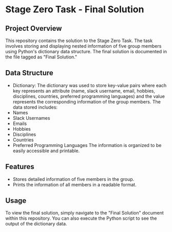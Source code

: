 # Stage Zero Task - Final Solution
## Project Overview 
This repository contains the solution to the Stage Zero Task. 
The task involves storing and displaying nested information of five group members using Python's dictionary data structure. 
The final solution is documented in the file tagged as "Final Solution." 
## Data Structure
- Dictionary: The dictionary was used to store key-value pairs where each key represents an attribute (name, slack username, email, hobbies, disciplines, countries, preferred programming languages) and the value represents the corresponding information of the group members. 
The data stored includes: 
- Names
- Slack Usernames
- Emails
- Hobbies
- Disciplines
- Countries
- Preferred Programming Languages
The information is organized to be easily accessible and printable.
## Features
- Stores detailed information of five members in the group.
- Prints the information of all members in a readable format.
## Usage
To view the final solution, simply navigate to the "Final Solution" document within this repository. You can also execute the Python script to see the output of the dictionary data.
